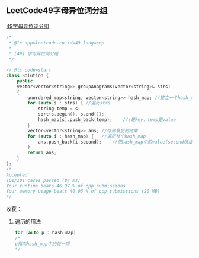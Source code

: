 ## LeetCode49字母异位词分组

[49字母异位词分组](https://leetcode-cn.com/problems/group-anagrams/solution/zi-mu-yi-wei-ci-fen-zu-by-leetcode/)

```c++
/*
 * @lc app=leetcode.cn id=49 lang=cpp
 *
 * [49] 字母异位词分组
 */

// @lc code=start
class Solution {
    public:
    vector<vector<string>> groupAnagrams(vector<string>& strs)
    {
        unordered_map<string, vector<string>> hash_map; //建立一个hash_map,key为排序完成的string,value为未排序的string
        for (auto s : strs) { //遍历strs
            string temp = s;
            sort(s.begin(), s.end());
            hash_map[s].push_back(temp);    //s是key，temp是value
        }
        vector<vector<string>> ans; //存储最后的结果
        for (auto i : hash_map) {   //遍历整个hash_map
            ans.push_back(i.second);    //把hash_map中的value(second所指)压入ans中
        }
        return ans;
    }
};
/*
Accepted
101/101 cases passed (84 ms)
Your runtime beats 46.97 % of cpp submissions
Your memory usage beats 40.05 % of cpp submissions (20 MB)
*/
```



收获：

1. 遍历的用法

   ```C++
   for (auto p : hash_map)
   /*
   p指向hash_map中的每一项
   */
   ```

   